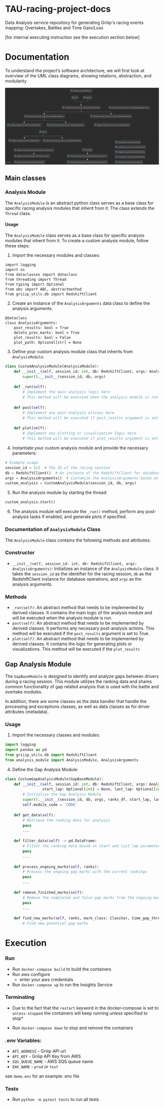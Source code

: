# TAU-racing-project-docs

Data Analysis service repository for generating Griiip's racing events mapping:
Overtakes, Battles and Time Gain/Loss

[for internal executing instruction see the execution section below]

# Documentation

To understand the project’s software architecture, 
we will first look at overview of the UML class diagrams, showing relations, abstraction, and modularity

![img.png](img.png)

## Main classes

###  Analysis Module
The `AnalysisModule` is an abstract python class serves as a base class for specific racing analysis modules that inherit from it.
The class extends the `Thread` class. 

#### Usage
The `AnalysisModule` class serves as a base class for specific analysis modules that inherit from it. To create a custom analysis module, follow these steps:

1. Import the necessary modules and classes:
```
import logging
import os
from dataclasses import dataclass
from threading import Thread
from typing import Optional
from abc import ABC, abstractmethod
from griiip_utils.db import RedshiftClient
```

2. Create an instance of the `AnalysisArguments` data class to define the analysis arguments:
```
@dataclass
class AnalysisArguments:
    post_results: bool = True
    delete_prev_marks: bool = True
    plot_results: bool = False
    plot_path: Optional[str] = None
```

3. Define your custom analysis module class that inherits from `AnalysisModule`:
```python
class CustomAnalysisModule(AnalysisModule):
    def __init__(self, session_id: int, db: RedshiftClient, args: AnalysisArguments):
        super().__init__(session_id, db, args)

    def _run(self):
        # Implement the main analysis logic here
        # This method will be executed when the analysis module is run

    def post(self):
        # Implement any post-analysis actions here
        # This method will be executed if post_results argument is set to True

    def plot(self):
        # Implement any plotting or visualization logic here
        # This method will be executed if plot_results argument is set to True
```

4. Instantiate your custom analysis module and provide the necessary parameters:
```python
# Example usage
session_id = 123  # The ID of the racing session
db = RedshiftClient()  # An instance of the RedshiftClient for database operations
args = AnalysisArguments()  # Customize the AnalysisArguments based on your needs
custom_analysis = CustomAnalysisModule(session_id, db, args)
```

5. Run the analysis module by starting the thread:
```python
custom_analysis.start()
```

6. The analysis module will execute the `_run()` method, perform any post-analysis tasks if enabled, and generate plots if specified.

### Documentation of `AnalysisModule` Class

The `AnalysisModule` class contains the following methods and attributes:

### Constructor
- `__init__(self, session_id: int, db: RedshiftClient, args: AnalysisArguments)`: Initializes an instance of the `AnalysisModule` class. It takes the `session_id` as the identifier for the racing session, `db` as the RedshiftClient instance for database operations, and `args` as the analysis arguments.

### Methods
- `_run(self)`: An abstract method that needs to be implemented by derived classes. It contains the main logic of the analysis module and will be executed when the analysis module is run.
- `post(self)`: An abstract method that needs to be implemented by derived classes. It performs any necessary post-analysis actions. This method will be executed if the `post_results` argument is set to True.
- `plot(self)`: An abstract method that needs to be implemented by derived classes. It contains the logic for generating plots or visualizations. This method will be executed if the `plot_results`


## Gap Analysis Module

The `GapBaseModule` is designed to identify and analyze gaps between drivers during a racing session. This module utilizes the ranking data and shares common functionality of gap related analysis that is used with the battle and overtake modules.
 
In addition, there are some classes as the data handler that handle the processing and exceptions classes, as well as data classes as for driver attributes (metadata).

### Usage

1. Import the necessary classes and modules:

```python
import logging
import pandas as pd
from griiip_utils.db import RedshiftClient
from analysis_module import AnalysisModule, AnalysisArguments
```


4. Define the Gap Analysis Module:

```python
class CostumGapAnalysisModule(GapBaseModule):
    def __init__(self, session_id: int, db: RedshiftClient, args: AnalysisArguments, ranks_df: pd.DataFrame,
                 start_lap: Optional[int] = None, last_lap: Optional[int] = None):
        # Initialize the Gap Analysis Module
        super().__init__(session_id, db, args, ranks_df, start_lap, last_lap)
        self.module_code = 'CODE'

    def get_data(self):
        # Retrieve the ranking data for analysis
        pass
        ...

    def filter_data(self) -> pd.DataFrame:
        # Filter the ranking data based on start and last lap parameters
        pass
        ...

    def process_ongoing_marks(self, ranks):
        # Process the ongoing gap marks with the current rankings
        pass
        ...

    def remove_finished_marks(self):
        # Remove the completed and false gap marks from the ongoing marks
        pass
        ...

    def find_new_marks(self, ranks, mark_class: ClassVar, time_gap_threshold: float):
        # Find new potential gap marks
```

# Execution

### Run

* Run `docker-compose build` to build the containers
* Run aws configure
    - enter your aws credentials
* Run `docker-compose up` to run the Insights Service

### Terminating
* Due to the fact that the `restart` keyword in the docker-compose is set to `unless-stopped`
the containers will keep running unless specified to stop*

* Run `docker-compose down` to stop and remove the containers

### .env Variables:
  - `API_ADDRESS` - Griiip API url
  - `API_KEY` - Griiip API Key from AWS
  - `SQS_QUEUE_NAME` - AWS SQS queue name
  - `ENV_NAME` - `prod` or `test`

see `demo.env` for an example .env file

### Tests
* Run `python -m pytest tests` to run all tests

